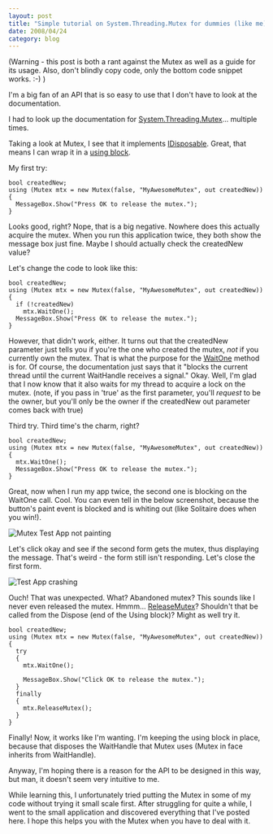 ```yaml
---
layout: post
title: "Simple tutorial on System.Threading.Mutex for dummies (like me)"
date: 2008/04/24
category: blog
---
```


(Warning - this post is both a rant against the Mutex as well as a guide for its usage. Also, don't blindly copy code, only the bottom code snippet works. :-) ) 

I'm a big fan of an API that is so easy to use that I don't have to look at the documentation. 

I had to look up the documentation for [System.Threading.Mutex](http://msdn2.microsoft.com/en-us/library/system.threading.mutex.aspx)... multiple times. 

Taking a look at Mutex, I see that it implements [IDisposable](http://msdn2.microsoft.com/en-us/library/system.idisposable.aspx). Great, that means I can wrap it in a [using block](http://msdn2.microsoft.com/en-us/library/yh598w02(VS.80).aspx). 

My first try: 

    bool createdNew; 
    using (Mutex mtx = new Mutex(false, "MyAwesomeMutex", out createdNew)) 
    { 
      MessageBox.Show("Press OK to release the mutex."); 
    }

Looks good, right? Nope, that is a big negative. Nowhere does this actually acquire the mutex. When you run this application twice, they both show the message box just fine. Maybe I should actually check the createdNew value? 

Let's change the code to look like this:

    bool createdNew; 
    using (Mutex mtx = new Mutex(false, "MyAwesomeMutex", out createdNew)) 
    { 
      if (!createdNew) 
        mtx.WaitOne(); 
      MessageBox.Show("Press OK to release the mutex."); 
    }

However, that didn't work, either. It turns out that the createdNew parameter just tells you if you're the one who created the mutex, <em>not</em> if you currently own the mutex. That is what the purpose for the [WaitOne](http://msdn2.microsoft.com/en-us/library/system.threading.mutex.waitone.aspx) method is for. Of course, the documentation just says that it "blocks the current thread until the current WaitHandle receives a signal." Okay. Well, I'm glad that I now know that it also waits for my thread to acquire a lock on the mutex. (note, if you pass in 'true' as the first parameter, you'll <em>request</em> to be the owner, but you'll only be the owner if the createdNew out parameter comes back with true) 

Third try. Third time's the charm, right?

    bool createdNew; 
    using (Mutex mtx = new Mutex(false, "MyAwesomeMutex", out createdNew)) 
    { 
      mtx.WaitOne(); 
      MessageBox.Show("Press OK to release the mutex."); 
    }

Great, now when I run my app twice, the second one is blocking on the WaitOne call. Cool. You can even tell in the below screenshot, because the button's paint event is blocked and is whiting out (like Solitaire does when you win!). 

![Mutex Test App not painting](https://s3.amazonaws.com/mohundro/blog/WindowsLiveWriter/SimpletutorialonSy.Mutexfordummieslikeme_DE3C/image_6.png)

Let's click okay and see if the second form gets the mutex, thus displaying the message. That's weird - the form still isn't responding. Let's close the first form. 

![Test App crashing](https://s3.amazonaws.com/mohundro/blog/WindowsLiveWriter/SimpletutorialonSy.Mutexfordummieslikeme_DE3C/image_8.png)

Ouch! That was unexpected. What? Abandoned mutex? This sounds like I never even released the mutex. Hmmm... [ReleaseMutex](http://msdn2.microsoft.com/en-us/library/system.threading.mutex.releasemutex.aspx)? Shouldn't that be called from the Dispose (end of the Using block)? Might as well try it.

    bool createdNew; 
    using (Mutex mtx = new Mutex(false, "MyAwesomeMutex", out createdNew)) 
    { 
      try 
      { 
        mtx.WaitOne(); 

        MessageBox.Show("Click OK to release the mutex."); 
      } 
      finally 
      { 
        mtx.ReleaseMutex(); 
      } 
    }

Finally! Now, it works like I'm wanting. I'm keeping the using block in place, because that disposes the WaitHandle that Mutex uses (Mutex in face inherits from WaitHandle). 

Anyway, I'm hoping there is a reason for the API to be designed in this way, but man, it doesn't seem very intuitive to me. 

While learning this, I unfortunately tried putting the Mutex in some of my code without trying it small scale first. After struggling for quite a while, I went to the small application and discovered everything that I've posted here. I hope this helps you with the Mutex when you have to deal with it.

